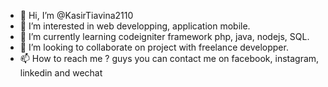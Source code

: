 - 👋 Hi, I’m @KasirTiavina2110
- 👀 I’m interested in web developping, application mobile.
- 🌱 I’m currently learning codeigniter framework php, java, nodejs, SQL.
- 💞️ I’m looking to collaborate on project with freelance developper.
- 📫 How to reach me ? guys you can contact me on facebook, instagram, linkedin and wechat

<!---
KasirTiavina2110/KasirTiavina2110 is a ✨ special ✨ repository because its `README.md` (this file) appears on your GitHub profile.
You can click the Preview link to take a look at your changes.
--->
